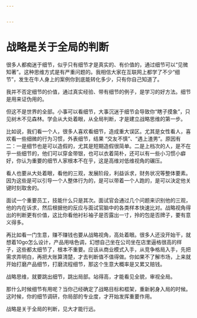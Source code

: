 ```yaml
---


---
```


# 战略是关于全局的判断

很多人都痴迷于细节，似乎只有细节才是真实的、有价值的，通过细节可以“见微知著”。这种思维方式是有严重问题的。我相信大家在互联网上都学了不少“细节”，发生在牛人身上的案例你到底能转化多少，只有你自己知道了。

我并不否定细节的价值，通过真实经验、带有细节的例子，是学习的好方法。细节是用来证伪用的。

但这不是世界的全部。小事可以看细节，大事沉迷于细节会导致你“瞎子摸象”，只见树木不见森林。学会从大处着眼，从全局判断，才是建立战略思维的第一步。

比如说，我们看一个人，很多人喜欢看细节，造成重大误区。尤其是女性看人，喜欢看一些细微的行为习惯，外表细节，结果 “交友不慎”、“遇上渣男”。原因有二：一是细节也是可以造假的，尤其是短期造假很简单。二是上档次的人，是不在乎一些细节的，他们可以穿金带银，也可以衣着简朴，还可以有一些小习惯小癖好，你认为重要的细节人家根本不在乎，这是高维对低维视角的碾压。

看人也要从大处着眼，看他的三观，发展阶段，利益诉求，财务状况等整体要素。因为这些是可以引导一个人整体行为的，是可以带着一个人跑的，是可以決定他关键时刻取舍的。

面试一个重要员工，技能什么只是其次。面试官会通过几个问题来识别他的三观，他的内在诉求，然后根据他的反应与面试官脑中的各类样本快速比对。战略视角得出的判断更有价值，这比你看他衬衫袖子是否露出一寸，拎的包是否牌子，要有意义得多。

再比如看一门生意，赚不赚钱也要从战略视角，高处着眼。很多人还没开始干，就想着10go怎么设计，产品用啥色调，幻想自己坐在公司坐在店里逼格很高的样子，这些都太细节了，根本不重要。应该从商业模式入手，从竞争格局入手，先把需求弄明白，再把大账算清楚，才去判断值不值得做。你如果不了解市场，上来就开始打磨产品细节，打磨流程细节，那这个生意大概率是又累又赔钱。

战略思维，就要跳出细节，跳出局部。站得高，才能看见全貌，审视全局。

那什么时候细节有用呢？当你己经确定了战略目标和框架，重新躬身入局的时候。这时候，你的细节调研，你局部的专业度，才开始发挥重要作用。

战略是关于全局的判断，见大才能行远。
